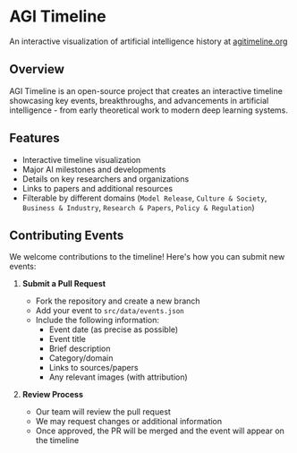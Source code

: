 # AGI Timeline

An interactive visualization of artificial intelligence history at [agitimeline.org](https://agitimeline.org)

## Overview

AGI Timeline is an open-source project that creates an interactive timeline showcasing key events, breakthroughs, and advancements in artificial intelligence - from early theoretical work to modern deep learning systems.

## Features

- Interactive timeline visualization
- Major AI milestones and developments
- Details on key researchers and organizations
- Links to papers and additional resources
- Filterable by different domains (`Model Release`, `Culture & Society`, `Business & Industry`, `Research & Papers`, `Policy & Regulation`)
## Contributing Events

We welcome contributions to the timeline! Here's how you can submit new events:

1. **Submit a Pull Request**
   - Fork the repository and create a new branch
   - Add your event to `src/data/events.json`
   - Include the following information:
     - Event date (as precise as possible)
     - Event title
     - Brief description
     - Category/domain
     - Links to sources/papers
     - Any relevant images (with attribution)

2. **Review Process**
   - Our team will review the pull request
   - We may request changes or additional information
   - Once approved, the PR will be merged and the event will appear on the timeline
